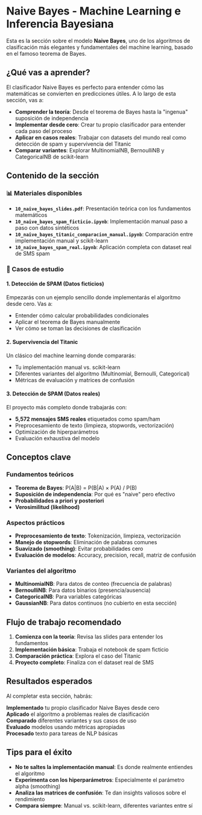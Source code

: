# Naive Bayes - Machine Learning e Inferencia Bayesiana

Esta es la sección sobre el modelo **Naive Bayes**, uno de los algoritmos de clasificación más elegantes y fundamentales del machine learning, basado en el famoso teorema de Bayes.

## ¿Qué vas a aprender?

El clasificador Naive Bayes es perfecto para entender cómo las matemáticas se convierten en predicciones útiles. A lo largo de esta sección, vas a:

- **Comprender la teoría**: Desde el teorema de Bayes hasta la "ingenua" suposición de independencia
- **Implementar desde cero**: Crear tu propio clasificador para entender cada paso del proceso
- **Aplicar en casos reales**: Trabajar con datasets del mundo real como detección de spam y supervivencia del Titanic
- **Comparar variantes**: Explorar MultinomialNB, BernoulliNB y CategoricalNB de scikit-learn

## Contenido de la sección

### 📊 Materiales disponibles

- **`10_naive_bayes_slides.pdf`**: Presentación teórica con los fundamentos matemáticos
- **`10_naive_bayes_spam_ficticio.ipynb`**: Implementación manual paso a paso con datos sintéticos
- **`10_naive_bayes_titanic_comparacion_manual.ipynb`**: Comparación entre implementación manual y scikit-learn
- **`10_naive_bayes_spam_real.ipynb`**: Aplicación completa con dataset real de SMS spam

### 🎯 Casos de estudio

#### 1. Detección de SPAM (Datos ficticios)
Empezarás con un ejemplo sencillo donde implementarás el algoritmo desde cero. Vas a:
- Entender cómo calcular probabilidades condicionales
- Aplicar el teorema de Bayes manualmente
- Ver cómo se toman las decisiones de clasificación

#### 2. Supervivencia del Titanic
Un clásico del machine learning donde compararás:
- Tu implementación manual vs. scikit-learn
- Diferentes variantes del algoritmo (Multinomial, Bernoulli, Categorical)
- Métricas de evaluación y matrices de confusión

#### 3. Detección de SPAM (Datos reales)
El proyecto más completo donde trabajarás con:
- **5,572 mensajes SMS reales** etiquetados como spam/ham
- Preprocesamiento de texto (limpieza, stopwords, vectorización)
- Optimización de hiperparámetros
- Evaluación exhaustiva del modelo

## Conceptos clave

### Fundamentos teóricos
- **Teorema de Bayes**: P(A|B) = P(B|A) × P(A) / P(B)
- **Suposición de independencia**: Por qué es "naive" pero efectivo
- **Probabilidades a priori y posteriori**
- **Verosimilitud (likelihood)**

### Aspectos prácticos
- **Preprocesamiento de texto**: Tokenización, limpieza, vectorización
- **Manejo de stopwords**: Eliminación de palabras comunes
- **Suavizado (smoothing)**: Evitar probabilidades cero
- **Evaluación de modelos**: Accuracy, precision, recall, matriz de confusión

### Variantes del algoritmo
- **MultinomialNB**: Para datos de conteo (frecuencia de palabras)
- **BernoulliNB**: Para datos binarios (presencia/ausencia)
- **CategoricalNB**: Para variables categóricas
- **GaussianNB**: Para datos continuos (no cubierto en esta sección)

## Flujo de trabajo recomendado

1. **Comienza con la teoría**: Revisa las slides para entender los fundamentos
2. **Implementación básica**: Trabaja el notebook de spam ficticio
3. **Comparación práctica**: Explora el caso del Titanic
4. **Proyecto completo**: Finaliza con el dataset real de SMS

## Resultados esperados

Al completar esta sección, habrás:

**Implementado** tu propio clasificador Naive Bayes desde cero  
**Aplicado** el algoritmo a problemas reales de clasificación  
**Comparado** diferentes variantes y sus casos de uso  
**Evaluado** modelos usando métricas apropiadas  
**Procesado** texto para tareas de NLP básicas  

## Tips para el éxito

- **No te saltes la implementación manual**: Es donde realmente entiendes el algoritmo
- **Experimenta con los hiperparámetros**: Especialmente el parámetro alpha (smoothing)
- **Analiza las matrices de confusión**: Te dan insights valiosos sobre el rendimiento
- **Compara siempre**: Manual vs. scikit-learn, diferentes variantes entre sí